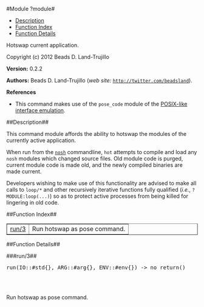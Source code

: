 

#Module ?module#

* [Description](#description)
* [Function Index](#index)
* [Function Details](#functions)


Hotswap current application.

Copyright (c) 2012 Beads D. Land-Trujillo

__Version:__ 0.2.2

__Authors:__ Beads D. Land-Trujillo (_web site:_ [`http://twitter.com/beadsland`](http://twitter.com/beadsland)).

__References__
* This command makes use of the `pose_code` module of the
[POSIX-like interface
emulation](http://github.com/beadsland/pose).
<a name="description"></a>

##Description##


 This command module affords the
ability to hotswap the modules of the currently active application.



When run from the [`nosh`](http://github.com/beadsland/nosh)
commandline, `hot` attempts to compile and load any `nosh` modules
which changed source files.  Old module code is purged, current module
code is made old, and the newly compiled binaries are made current.

Developers wishing to make use of this functionality are advised to
make all calls to `loop/*` and other recursively iterative functions
fully qualified (_i.e._, `?MODULE:loop(...)`) so as to protect
active processes from being killed for lingering in old code.<a name="index"></a>

##Function Index##


<table width="100%" border="1" cellspacing="0" cellpadding="2" summary="function index"><tr><td valign="top"><a href="#run-3">run/3</a></td><td>Run hotswap as pose command.</td></tr></table>


<a name="functions"></a>

##Function Details##

<a name="run-3"></a>

###run/3##


<pre>run(IO::#std{}, ARG::#arg{}, ENV::#env{}) -&gt; no_return()</pre>
<br></br>


Run hotswap as pose command.